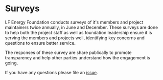 # Surveys

LF Energy Foundation conducts surveys of it's members and project maintainers twice annually, in June and December. These surveys are done to help both the project staff as well as foundation leadership ensure it is serving the members and projects well, identifying key concerns and questions to ensure better service.

The responses of these survey are share publically to promote transparency and help other parties understand how the engagement is going.

If you have any questions please file an [issue](https://github.com/lf-energy/foundation/issues/new/choose).
